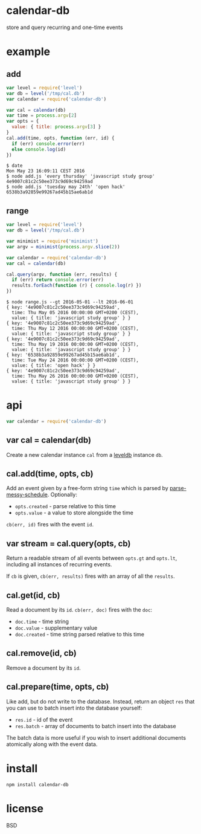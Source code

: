 # calendar-db

store and query recurring and one-time events

# example

## add

``` js
var level = require('level')
var db = level('/tmp/cal.db')
var calendar = require('calendar-db')

var cal = calendar(db)
var time = process.argv[2]
var opts = {
  value: { title: process.argv[3] }
}
cal.add(time, opts, function (err, id) {
  if (err) console.error(err)
  else console.log(id)
})
```

```
$ date
Mon May 23 16:09:11 CEST 2016
$ node add.js 'every thursday' 'javascript study group'
4e9007c81c2c50ee373c9d69c94259ad
$ node add.js 'tuesday may 24th' 'open hack'
6538b3a92859e99267ad45b15ae6ab1d
```

## range

``` js
var level = require('level')
var db = level('/tmp/cal.db')

var minimist = require('minimist')
var argv = minimist(process.argv.slice(2))

var calendar = require('calendar-db')
var cal = calendar(db)

cal.query(argv, function (err, results) {
  if (err) return console.error(err)
  results.forEach(function (r) { console.log(r) })
})
```

```
$ node range.js --gt 2016-05-01 --lt 2016-06-01
{ key: '4e9007c81c2c50ee373c9d69c94259ad',
  time: Thu May 05 2016 00:00:00 GMT+0200 (CEST),
  value: { title: 'javascript study group' } }
{ key: '4e9007c81c2c50ee373c9d69c94259ad',
  time: Thu May 12 2016 00:00:00 GMT+0200 (CEST),
  value: { title: 'javascript study group' } }
{ key: '4e9007c81c2c50ee373c9d69c94259ad',
  time: Thu May 19 2016 00:00:00 GMT+0200 (CEST),
  value: { title: 'javascript study group' } }
{ key: '6538b3a92859e99267ad45b15ae6ab1d',
  time: Tue May 24 2016 00:00:00 GMT+0200 (CEST),
  value: { title: 'open hack' } }
{ key: '4e9007c81c2c50ee373c9d69c94259ad',
  time: Thu May 26 2016 00:00:00 GMT+0200 (CEST),
  value: { title: 'javascript study group' } }
```

# api

``` js
var calendar = require('calendar-db')
```

## var cal = calendar(db)

Create a new calendar instance `cal` from a [leveldb][1] instance `db`.

[1]: https://npmjs.com/package/level

## cal.add(time, opts, cb)

Add an event given by a free-form string `time` which is parsed by
[parse-messy-schedule][2]. Optionally:

* `opts.created` - parse relative to this time
* `opts.value` - a value to store alongside the time

`cb(err, id)` fires with the event `id`.

[2]: https://npmjs.com/package/parse-messy-schedule

## var stream = cal.query(opts, cb)

Return a readable stream of all events between `opts.gt` and `opts.lt`,
including all instances of recurring events.

If `cb` is given, `cb(err, results)` fires with an array of all the `results`.

## cal.get(id, cb)

Read a document by its `id`. `cb(err, doc)` fires with the `doc`:

* `doc.time` - time string
* `doc.value` - supplementary value
* `doc.created` - time string parsed relative to this time

## cal.remove(id, cb)

Remove a document by its `id`.

## cal.prepare(time, opts, cb)

Like add, but do not write to the database. Instead, return an object `res` that
you can use to batch insert into the database yourself:

* `res.id` - id of the event
* `res.batch` - array of documents to batch insert into the database

The batch data is more useful if you wish to insert additional documents
atomically along with the event data.

# install

```
npm install calendar-db
```

# license

BSD
